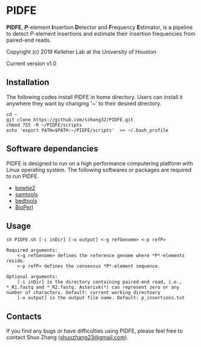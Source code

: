 # PIDFE
__PIDFE__, __*P*__-element **I**nsertion **D**etector and **F**requency **E**stimator, is a pipeline to detect *P*-element insertions and estimate their insertion frequencies from paired-end reads.

Copyright (c) 2019 Kelleher Lab at the University of Houston

Current version v1.0



## Installation
The following codes install PIDFE in home directory. Users can install it anywhere they want by changing '~' to their desired directory.

    cd ~
    git clone https://github.com/szhang32/PIDFE.git
    chmod 755 -R ~/PIDFE/scripts
    echo 'export PATH=$PATH:~/PIDFE/scripts'  >> ~/.bash_profile
    
## Software dependancies
PIDFE is designed to run on a high performance computering platform with Linux operating system. The following softwares or packages are required to run PIDFE.
- [bowtie2](http://bowtie-bio.sourceforge.net/bowtie2/manual.shtml)
- [samtools](http://www.htslib.org/doc/samtools-1.2.html)
- [bedtools](https://bedtools.readthedocs.io/en/latest/)
- [BioPerl](https://bioperl.org)

## Usage
    sh PIDFE.sh [-i inDir] [-o output] <-g refGenome> <-p refP>
    
    Required arguments:
        <-g refGenome> defines the reference genome where *P*-elements reside.
        <-p refP> defines the consensus *P*-element sequence.
 
    Optional arguments:
        [-i inDir] is the directory containing paired-end read, i.e., *_R1.fastq and *_R2.fastq. Asterisk(*) can represent zero or any number of characters. Default: current working directoary  
        [-o output] is the output file name. Default: p_insertions.txt

## Contacts
If you find any bugs or have difficulties using PIDFE, please feel free to contact Shuo Zhang (shuozhang23@gmail.com).

